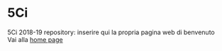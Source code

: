# 5Ci
5Ci 2018-19 repository: 
inserire qui la propria pagina web di benvenuto
<br>
Vai alla <a href="index.html">home page</a>
